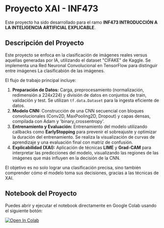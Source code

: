 # Proyecto XAI - INF473

Este proyecto ha sido desarrollado para el ramo **INF473 INTRODUCCIÓN A LA INTELIGENCIA ARTIFICIAL EXPLICABLE**.

## Descripción del Proyecto

Este proyecto se enfoca en la clasificación de imágenes reales versus aquellas generadas por IA, utilizando el dataset "CIFAKE" de Kaggle. Se implementa una Red Neuronal Convolucional en TensorFlow para distinguir entre imágenes La clasificabión de las imágenes.

El flujo de trabajo principal incluye:
1.  **Preparación de Datos:** Carga, preprocesamiento (normalización, redimensión a 224x224) y división de datos en conjuntos de train, validación y test. Se utilizan `tf.data.Dataset` para la ingesta eficiente de datos.
2.  **Modelo CNN:** Construcción de una CNN secuencial con bloques convolucionales (Conv2D, MaxPooling2D, Dropout) y capas densas, compilada con Adam y 'binary_crossentropy'.
3.  **Entrenamiento y Evaluación:** Entrenamiento del modelo utilizando callbacks como **EarlyStopping** para prevenir el sobreajuste y optimizar la duración del entrenamiento. Se realiza la visualización de curvas de aprendizaje y una evaluación final con matriz de confusión.
4.  **Explicabilidad (XAI):** Aplicación de técnicas **LIME** y **Grad-CAM** para interpretar las predicciones del modelo, visualizando las regiones de las imágenes que más influyen en la decisión de la CNN.

El objetivo es no solo lograr una clasificación precisa, sino también comprender cómo el modelo toma sus decisiones, gracias a las técnicas de XAI.


## Notebook del Proyecto

Puedes abrir y ejecutar el notebook directamente en Google Colab usando el siguiente botón:

[![Open In Colab](https://colab.research.google.com/assets/colab-badge.svg)](https://colab.research.google.com/github/santii0135/proyecto_xai/blob/main/Proyecto_XAI.ipynb)
